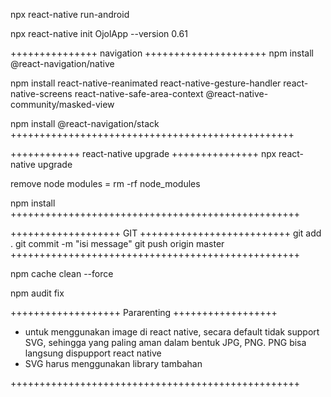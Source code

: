 npx react-native run-android

<!-- installan  -->

npx react-native init OjolApp --version 0.61

+++++++++++++++ navigation +++++++++++++++++++++
npm install @react-navigation/native

npm install react-native-reanimated react-native-gesture-handler react-native-screens react-native-safe-area-context @react-native-community/masked-view

npm install @react-navigation/stack
+++++++++++++++++++++++++++++++++++++++++++++++++

++++++++++++ react-native upgrade +++++++++++++++
npx react-native upgrade

remove node modules = rm -rf node_modules

npm install
++++++++++++++++++++++++++++++++++++++++++++++++++

+++++++++++++++++++ GIT ++++++++++++++++++++++++++
git add .
git commit -m "isi message"
git push origin master
++++++++++++++++++++++++++++++++++++++++++++++++++

<!-- cleaner  -->

npm cache clean --force

npm audit fix

+++++++++++++++++++ Pararenting ++++++++++++++++++

- untuk menggunakan image di react native, secara
  default tidak support SVG, sehingga yang paling
  aman dalam bentuk JPG, PNG. PNG bisa langsung
  dispupport react native
- SVG harus menggunakan library tambahan

++++++++++++++++++++++++++++++++++++++++++++++++++
